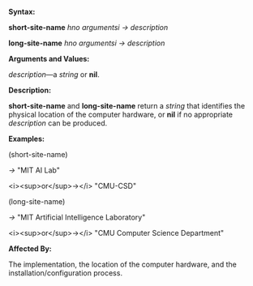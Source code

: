  

**Syntax:** 

**short-site-name** *hno argumentsi → description* 

**long-site-name** *hno argumentsi → description* 



 

 

**Arguments and Values:** 

*description*—a *string* or **nil**. 

**Description:** 

**short-site-name** and **long-site-name** return a *string* that identifies the physical location of the computer hardware, or **nil** if no appropriate *description* can be produced. 

**Examples:** 

(short-site-name) 

*→* "MIT AI Lab" 

&#60;i&#62;&#60;sup&#62;or&#60;/sup&#62;→&#60;/i&#62; "CMU-CSD" 

(long-site-name) 

*→* "MIT Artificial Intelligence Laboratory" 

&#60;i&#62;&#60;sup&#62;or&#60;/sup&#62;→&#60;/i&#62; "CMU Computer Science Department" 

**Affected By:** 

The implementation, the location of the computer hardware, and the installation/configuration process. 

